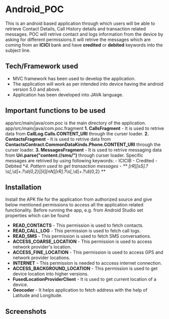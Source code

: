# Android_POC

This is an android based application through which users will be able to retrieve Contact Details, Call History details and transaction related messages. POC will retrive contact and logs information from the device by asking for different permissions.It will retrive the messages which are coming from an **ICICI** bank and have **credited** or **debited** keywords into the subject line. 

## Tech/Framework used
 
- MVC framework has been used to develop the application.
- The application will work as per intended into device having the android version 5.0 and above. 
- Application has been developed into JAVA language. 

## Important functions to be used 
  
  app/src/main/java/com.poc is the main directory of the application. 
  app/src/main/java/com.poc.fragment
**1. CallsFragment** - It is used to retrive data from **CallLog.Calls.CONTENT_URI** through the curser loader.
**2. ContactsFragment** - It is used to retrive data from **ContactsContract.CommonDataKinds.Phone.CONTENT_URI** through the curser loader.
**3. MessagesFragment** -  It is used to retrive messaging data from **Uri.parse("content://sms/")** through curser loader. Specific messages are retrived by using following keywords:
      - ICICIB 
      - Credited
      - Debited 
  **4. Pattern used to get transaction messages - ** [rR][sS]\.?\s[,\d]+\.?\d{0,2}|[iI][nN][rR]\.?\s*[,\d]+\.?\d{0,2} **

## Installation

Install the APK file for the application from authorized source and give below mentioned permissions to access all the application related functionality. 
Before running the app, e.g. from Android Studio set properties which can be found 

- **READ_CONTACTS** - This permission is used to fetch contacts.
- **READ_CALL_LOG** - This permission is used to fetch call logs.
- **READ_SMS** - This permission is used to fetch SMS conversations.
- **ACCESS_COARSE_LOCATION** - This permission is used to access network provider's location. 
- **ACCESS_FINE_LOCATION** - This permission is used to access GPS and network provider locations. 
- **INTERNET** - This permission is needed to acccess internet connection. 
- **ACCESS_BACKGROUND_LOCATION** - This permission is used to get device location into higher versions. 
- **FusedLocationProviderClient** - It is used to get current location of a device. 
- **Geocoder** - It helps application to fetch address with the help of Latitude and Longitude. 

## Screenshots
